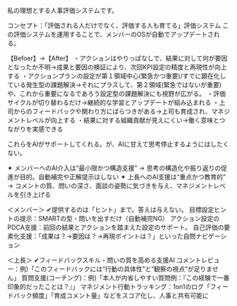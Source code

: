 
私の理想とする人事評価システムです。


コンセプト：「評価される人だけでなく、評価する人も育てる」評価システム
この評価システムを運用することで、メンバーのOSが自動でアップデートされる。


【Befoer】→【After】
・アクションはやりっぱなしで、結果に対して何が要因となったか不明→成果と要因の検証により、次回KPI設定の精度と再現性が向上する
・アクションプランの設定が第１領域中心(緊急かつ重要)/すでに顕在化している発生型の課題解決→それにプラスして、第２領域(緊急ではないが重要)や、これから重要になるであろう設定型の課題解決にも視野が広がる。
・評価サイクルが切り替わるだけ→継続的な学習とアップデートが組み込まれる
・上司からのフィードバックや関わり方にばらつきがある→上司も育成され、マネジメントレベルが向上する
・結果に対する組織貢献が見えにくい→働く意味とつながりを実感できる


これらをAIがサポートしてくれる。が、AIに甘えて思考停止するようにはしたくない。

✦ メンバーへのAI介入は“最小限かつ構造支援”
→ 思考の構造化や振り返りの促進が目的。自動補完や正解提示はしない
✦ 上長へのAI支援は“重点かつ教育的”
→ コメントの質、問いの深さ、面談の姿勢に気づきを与え、マネジメントレベルを引き上げる



＜メンバー＞
✔︎提供するのは「ヒント」まで。答えは与えない。
目標設定ヒントの提示：SMARTの型・問いを出すだけ（自動補完NG）
アクション設定のPDCA支援：前回の結果とアクションを踏まえた設定のサポート。
自己評価の要素化支援：「成果は？→要因は？→再現ポイントは？」といった自問ナビゲーション

＜上長＞
✔︎フィードバックスキル・問いの質を高める支援AI
コメントレビュー：例)「このフィードバックには“行動の具体性”と“観察の視点”が足りません」
質問支援(コーチング)：例)「本人が内省しやすい質問例：『この経験で一番印象的だったことは？』」
マネジメント行動トラッキング：1on1のログ「フィードバック頻度」「育成コメント量」などをスコア化し、人事と共有可能に